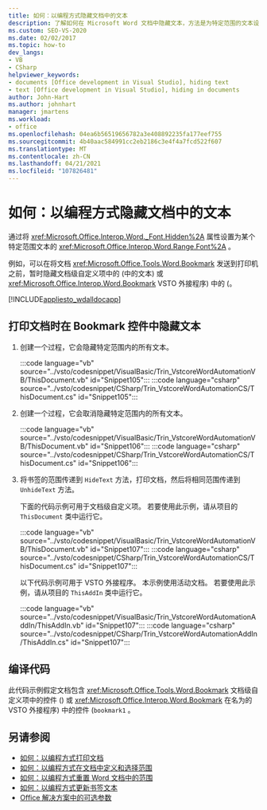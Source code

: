 ```yaml
---
title: 如何：以编程方式隐藏文档中的文本
description: 了解如何在 Microsoft Word 文档中隐藏文本，方法是为特定范围的文本设置字体的隐藏属性。
ms.custom: SEO-VS-2020
ms.date: 02/02/2017
ms.topic: how-to
dev_langs:
- VB
- CSharp
helpviewer_keywords:
- documents [Office development in Visual Studio], hiding text
- text [Office development in Visual Studio], hiding in documents
author: John-Hart
ms.author: johnhart
manager: jmartens
ms.workload:
- office
ms.openlocfilehash: 04ea6b56519656782a3e408892235fa177eef755
ms.sourcegitcommit: 4b40aac584991cc2eb2186c3e4f4a7fcd522f607
ms.translationtype: MT
ms.contentlocale: zh-CN
ms.lasthandoff: 04/21/2021
ms.locfileid: "107826481"
---
```

# <a name="how-to-programmatically-hide-text-in-documents"></a>如何：以编程方式隐藏文档中的文本
  通过将 <xref:Microsoft.Office.Interop.Word._Font.Hidden%2A> 属性设置为某个特定范围文本的 <xref:Microsoft.Office.Interop.Word.Range.Font%2A> 。

 例如，可以在将文档 <xref:Microsoft.Office.Tools.Word.Bookmark> 发送到打印机之前，暂时隐藏文档级自定义项中的 (中的文本) 或 <xref:Microsoft.Office.Interop.Word.Bookmark> VSTO 外接程序) 中的 (。

 [!INCLUDE[appliesto_wdalldocapp](../vsto/includes/appliesto-wdalldocapp-md.md)]

## <a name="to-hide-text-in-a-bookmark-control-while-printing-the-document"></a>打印文档时在 Bookmark 控件中隐藏文本

1. 创建一个过程，它会隐藏特定范围内的所有文本。

     :::code language="vb" source="../vsto/codesnippet/VisualBasic/Trin_VstcoreWordAutomationVB/ThisDocument.vb" id="Snippet105":::
     :::code language="csharp" source="../vsto/codesnippet/CSharp/Trin_VstcoreWordAutomationCS/ThisDocument.cs" id="Snippet105":::

2. 创建一个过程，它会取消隐藏特定范围内的所有文本。

     :::code language="vb" source="../vsto/codesnippet/VisualBasic/Trin_VstcoreWordAutomationVB/ThisDocument.vb" id="Snippet106":::
     :::code language="csharp" source="../vsto/codesnippet/CSharp/Trin_VstcoreWordAutomationCS/ThisDocument.cs" id="Snippet106":::

3. 将书签的范围传递到 `HideText` 方法，打印文档，然后将相同范围传递到 `UnhideText` 方法。

     下面的代码示例可用于文档级自定义项。 若要使用此示例，请从项目的 `ThisDocument` 类中运行它。

     :::code language="vb" source="../vsto/codesnippet/VisualBasic/Trin_VstcoreWordAutomationVB/ThisDocument.vb" id="Snippet107":::
     :::code language="csharp" source="../vsto/codesnippet/CSharp/Trin_VstcoreWordAutomationCS/ThisDocument.cs" id="Snippet107":::

     以下代码示例可用于 VSTO 外接程序。 本示例使用活动文档。 若要使用此示例，请从项目的 `ThisAddIn` 类中运行它。

     :::code language="vb" source="../vsto/codesnippet/VisualBasic/Trin_VstcoreWordAutomationAddIn/ThisAddIn.vb" id="Snippet107":::
     :::code language="csharp" source="../vsto/codesnippet/CSharp/Trin_VstcoreWordAutomationAddIn/ThisAddIn.cs" id="Snippet107":::

## <a name="compile-the-code"></a>编译代码
 此代码示例假定文档包含 <xref:Microsoft.Office.Tools.Word.Bookmark> 文档级自定义项中的控件 () 或 <xref:Microsoft.Office.Interop.Word.Bookmark> 在名为的 VSTO 外接程序) 中的控件 (`bookmark1` 。

## <a name="see-also"></a>另请参阅
- [如何：以编程方式打印文档](../vsto/how-to-programmatically-print-documents.md)
- [如何：以编程方式在文档中定义和选择范围](../vsto/how-to-programmatically-define-and-select-ranges-in-documents.md)
- [如何：以编程方式重置 Word 文档中的范围](../vsto/how-to-programmatically-reset-ranges-in-word-documents.md)
- [如何：以编程方式更新书签文本](../vsto/how-to-programmatically-update-bookmark-text.md)
- [Office 解决方案中的可选参数](../vsto/optional-parameters-in-office-solutions.md)
